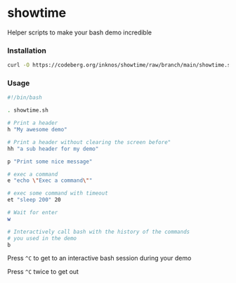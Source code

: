 # showtime

Helper scripts to make your bash demo incredible

### Installation

```bash
curl -O https://codeberg.org/inknos/showtime/raw/branch/main/showtime.sh
```

### Usage

```bash
#!/bin/bash

. showtime.sh

# Print a header
h "My awesome demo"

# Print a header without clearing the screen before"
hh "a sub header for my demo"

p "Print some nice message"

# exec a command
e "echo \"Exec a command\""

# exec some command with timeout
et "sleep 200" 20

# Wait for enter
w

# Interactively call bash with the history of the commands
# you used in the demo
b
```

Press `^C` to get to an interactive bash session during your demo

Press `^C` twice to get out


